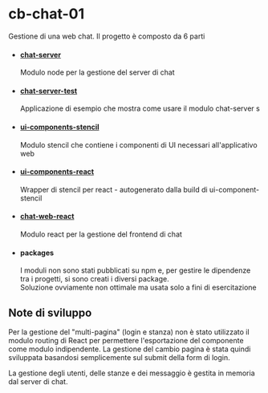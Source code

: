 # cb-chat-01

Gestione di una web chat. Il progetto è composto da 6 parti

- #### [chat-server](chat-server/README.md)
  Modulo node per la gestione del server di chat

- #### [chat-server-test](chat-server-test/README.md)
  Applicazione di esempio che mostra come usare il modulo chat-server
s
- #### [ui-components-stencil](ui-components-stencil/readme.md)
  Modulo stencil che contiene i componenti di UI necessari all'applicativo web

- #### [ui-components-react](ui-components-react/README.md)
  Wrapper di stencil per react - autogenerato dalla build di ui-component-stencil

- #### [chat-web-react](chat-web-react/README.md)
  Modulo react per la gestione del frontend di chat

- #### packages  
  I moduli non sono stati pubblicati su npm e, per gestire le dipendenze tra i progetti, si sono creati i diversi package.  
Soluzione ovviamente non ottimale ma usata solo a fini di esercitazione

## Note di sviluppo
  Per la gestione del "multi-pagina" (login e stanza) non è stato utilizzato il modulo routing di React per permettere l'esportazione del componente come modulo indipendente. La gestione del cambio pagina è stata quindi sviluppata basandosi semplicemente sul submit della form di login.
  
  La gestione degli utenti, delle stanze e dei messaggio è gestita in memoria dal server di chat.